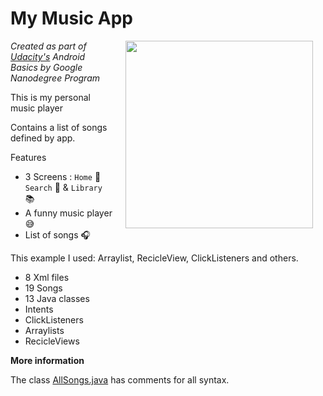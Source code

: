 My Music App
=================================

<img src="https://raw.githubusercontent.com/jonathanbcsouza/mymusicapp/master/screenshots/home_screen.png" width="300" align="right" hspace="20">


*Created as part of [Udacity's](http://udacity.com) Android Basics by Google Nanodegree Program*

This is my personal music player

Contains a list of songs defined by app.

Features

- 3 Screens : `Home` :iphone: `Search` :mag_right: & `Library` :books:
- A funny music player :sweat_smile:
- List of songs :headphones:

This example I used: Arraylist, RecicleView, ClickListeners and others.

- 8 Xml files
- 19 Songs
- 13 Java classes
- Intents
- ClickListeners
- Arraylists
- RecicleViews

**More information**

The class [AllSongs.java](https://github.com/jonathanbcsouza/mymusicapp/blob/master/app/src/main/java/com/udacity/music/AllSongs.java) has comments for all syntax.
